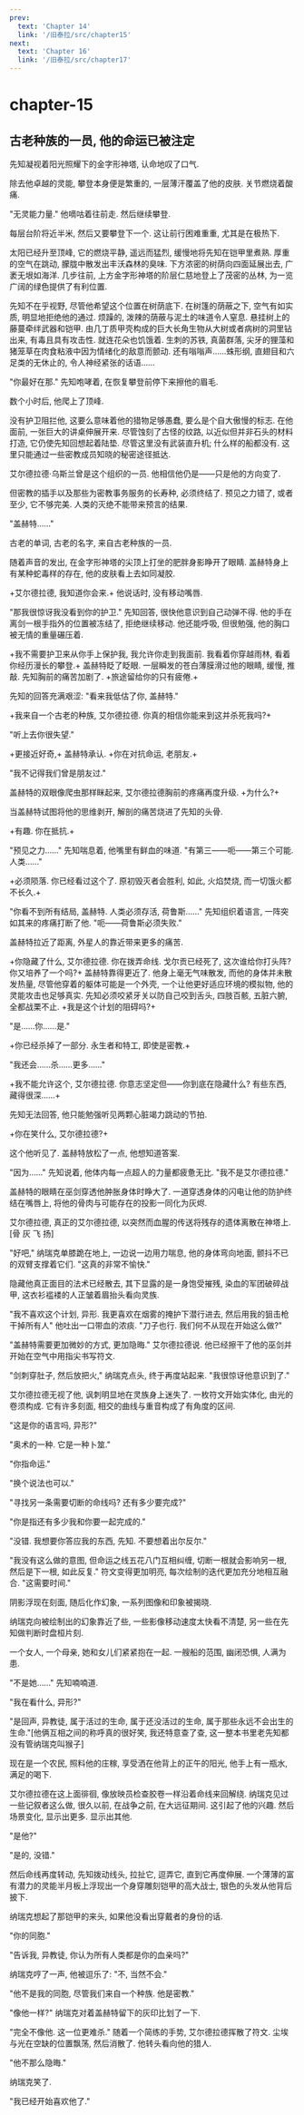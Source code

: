```yaml
---
prev:
  text: 'Chapter 14'
  link: '/旧泰拉/src/chapter15'
next:
  text: 'Chapter 16'
  link: '/旧泰拉/src/chapter17'
---
```


# chapter-15

## 古老种族的一员, 他的命运已被注定

先知凝视着阳光照耀下的金字形神塔, 认命地叹了口气.

除去他卓越的灵能, 攀登本身便是繁重的, 一层薄汗覆盖了他的皮肤. 关节燃烧着酸痛.

"无灵能力量." 他嘀咕着往前走. 然后继续攀登.

每层台阶将近半米, 然后又要攀登下一个. 这让前行困难重重, 尤其是在极热下.

太阳已经升至顶峰, 它的燃烧平静, 遥远而猛烈, 缓慢地将先知在铠甲里煮熟. 厚重的空气在跳动, 朦胧中散发出丰沃森林的臭味. 下方浓密的树荫向四面延展出去, 广袤无垠如海洋. 几步往前, 上方金字形神塔的阶层仁慈地登上了茂密的丛林, 为一览广阔的绿色提供了有利位置.

先知不在乎视野, 尽管他希望这个位置在树荫底下. 在树篷的荫蔽之下, 空气有如实质, 明显地拒绝他的通过. 烦躁的, 泼辣的荫蔽与泥土的味道令人窒息. 悬挂树上的藤蔓牵绊武器和铠甲. 由几丁质甲壳构成的巨大长角生物从大树或者病树的洞里钻出来, 有毒且具有攻击性. 就连花朵也饥饿着. 生刺的苏铁, 真菌群落, 尖牙的狸藻和猪笼草在肉食粘液中因为情绪化的敌意而颤动. 还有嗡嗡声……蛛形纲, 直翅目和六足类的无休止的, 令人神经紧张的话语……

"你最好在那." 先知咆哮着, 在恢复攀登前停下来擦他的眉毛.

数个小时后, 他爬上了顶峰.

没有护卫阻拦他, 这要么意味着他的猎物足够愚蠢, 要么是个自大傲慢的标志. 在他面前, 一张巨大的讲桌伸展开来. 尽管蚀刻了古怪的纹路, 以近似但并非石头的材料打造, 它仍使先知回想起着陆垫. 尽管这里没有武装直升机; 什么样的船都没有. 这里只能通过一些密教成员知晓的秘密途径抵达.

艾尔德拉德·乌斯兰曾是这个组织的一员. 他相信他仍是——只是他的方向变了.

但密教的插手以及那些为密教事务服务的长寿种, 必须终结了. 预见之力错了, 或者至少, 它不够完美. 人类的灭绝不能带来预言的结果.

"盖赫特……"

古老的单词, 古老的名字, 来自古老种族的一员.

随着声音的发出, 在金字形神塔的尖顶上打坐的肥胖身影睁开了眼睛. 盖赫特身上有某种蛇毒样的存在, 他的皮肤看上去如同凝胶.

+艾尔德拉德, 我知道你会来.+ 他说话时, 没有移动嘴唇.

"那我很惊讶我没看到你的护卫." 先知回答, 很快他意识到自己动弹不得. 他的手在离剑一根手指外的位置被冻结了, 拒绝继续移动. 他还能呼吸, 但很勉强, 他的胸口被无情的重量碾压着.

+我不需要护卫来从你手上保护我, 我允许你走到我面前. 我看着你穿越雨林, 看着你经历漫长的攀登.+ 盖赫特眨了眨眼. 一层瞬发的苍白薄膜滑过他的眼睛, 缓慢, 推敲. 先知胸前的痛苦加剧了. +旅途留给你的只有疲倦.+

先知的回答充满艰涩: "看来我低估了你, 盖赫特."

+我来自一个古老的种族, 艾尔德拉德. 你真的相信你能来到这并杀死我吗?+

"听上去你很失望."

+更接近好奇,+ 盖赫特承认. +你在对抗命运, 老朋友.+

"我不记得我们曾是朋友过."

盖赫特的双眼像爬虫那样眯起来, 艾尔德拉德胸前的疼痛再度升级. +为什么?+

当盖赫特试图将他的思维剥开, 解剖的痛苦烧进了先知的头骨.

+有趣. 你在抵抗.+

"预见之力……" 先知喘息着, 他嘴里有鲜血的味道. "有第三——呃——第三个可能. 人类……"

+必须陨落. 你已经看过这个了. 原初毁灭者会胜利, 如此, 火焰焚烧, 而一切饿火都不长久.+

"你看不到所有结局, 盖赫特. 人类必须存活, 荷鲁斯……" 先知组织着语言, 一阵突如其来的疼痛打断了他. "呃——荷鲁斯必须失败."

盖赫特拉近了距离, 外星人的靠近带来更多的痛苦.

+你隐藏了什么, 艾尔德拉德. 你在拨弄命线. 戈尔贡已经死了, 这次谁给你打头阵? 你又培养了一个吗?+ 盖赫特靠得更近了. 他身上毫无气味散发, 而他的身体并未散发热量, 尽管他穿着的躯体可能是一个外壳, 一个让他更好适应环境的模拟物, 他的灵能攻击也足够真实. 先知必须咬紧牙关以防自己咬到舌头, 四肢百骸, 五脏六腑, 全都战栗不止. +我是这个计划的阻碍吗?+

"是……你……是."

+你已经杀掉了一部分. 永生者和特工, 即使是密教.+

"我还会……杀……更多……"

+我不能允许这个, 艾尔德拉德. 你意志坚定但——你到底在隐藏什么? 有些东西, 藏得很深……+

先知无法回答, 他只能勉强听见两颗心脏竭力跳动的节拍.

+你在笑什么, 艾尔德拉德?+

这个他听见了. 盖赫特放松了一点, 他想知道答案.

"因为……" 先知说着, 他体内每一点超人的力量都疲惫无比. "我不是艾尔德拉德."

盖赫特的眼睛在巫剑穿透他肿胀身体时睁大了. 一道穿透身体的闪电让他的防护终结在嘴唇上, 将他的骨肉与可能存在的投影一同化为灰烬.

艾尔德拉德, 真正的艾尔德拉德, 以突然而血腥的传送将残存的遗体离散在神塔上. [骨 灰 飞 扬]

"好吧," 纳瑞克单膝跪在地上, 一边说一边用力喘息, 他的身体弯向地面, 颤抖不已的双臂支撑着它们. "这真的非常不愉快."

隐藏他真正面目的法术已经散去, 其下显露的是一身饱受摧残, 染血的军团破碎战甲, 这衣衫褴褛的人正皱着眉抬头看向灵族.

"我不喜欢这个计划, 异形. 我更喜欢在烟雾的掩护下潜行进去, 然后用我的狙击枪干掉所有人" 他吐出一口带血的浓痰. "刀子也行. 我们何不从现在开始这么做?"

"盖赫特需要更加微妙的方式, 更加隐晦." 艾尔德拉德说. 他已经擦干了他的巫剑并开始在空气中用指尖书写符文.

"剑刺穿肚子, 然后放把火," 纳瑞克点头, 终于再度站起来. "我很惊讶他意识到了."

艾尔德拉德无视了他, 讽刺明显地在灵族身上迷失了. 一枚符文开始实体化, 由光的卷须构成. 它有许多刻面, 相交的曲线与重音构成了有角度的区间.

"这是你的语言吗, 异形?"

"奥术的一种. 它是一种卜筮."

"你指命运."

"换个说法也可以."

"寻找另一条需要切断的命线吗? 还有多少要完成?"

"你是指还有多少我和你要一起完成的."

"没错. 我想要你答应我的东西, 先知. 不要想着出尔反尔."

"我没有这么做的意图, 但命运之线五花八门互相纠缠, 切断一根就会影响另一根, 然后是下一根, 如此反复." 符文变得更加明亮, 每次绘制的迭代更加充分地相互融合. "这需要时间."

阴影浮现在刻面, 随后化作幻象, 一系列图像和印象被揭晓.

纳瑞克向被绘制出的幻象靠近了些, 一些影像移动速度太快看不清楚, 另一些在先知做判断时盘桓片刻.

一个女人, 一个母亲, 她和女儿们紧紧抱在一起. 一艘船的范围, 幽闭恐惧, 人满为患.

"不是她……" 先知喃喃道.

"我在看什么, 异形?"

"是回声, 异教徒, 属于活过的生命, 属于还没活过的生命, 属于那些永远不会出生的生命."[他俩互相之间的称呼真的很好笑, 我还特意查了查, 这一整本书里老先知都没有管纳瑞克叫猴子]

现在是一个农民, 照料他的庄稼, 享受洒在他背上的正午的阳光, 他手上有一瓶水, 满足的喝下.

艾尔德拉德在这上面徘徊, 像放映员检查胶卷一样沿着命线来回解绕. 纳瑞克见过一些记叙者这么做, 很久以前, 在战争之前, 在大远征期间. 这引起了他的兴趣. 然后场景变化, 显示出更多. 显示出其他.

"是他?"

"是的, 没错."

然后命线再度转动, 先知拨动线头, 拉扯它, 逗弄它, 直到它再度伸展. 一个薄薄的富有潜力的灵能半月板上浮现出一个身穿雕刻铠甲的高大战士, 银色的头发从他背后披下.

纳瑞克想起了那铠甲的来头, 如果他没看出穿戴者的身份的话.

"你的同胞."

"告诉我, 异教徒, 你认为所有人类都是你的血亲吗?"

纳瑞克哼了一声, 他被逗乐了: "不, 当然不会."

"他不是我的同胞, 尽管我们来自一个种族. 他是密教."

"像他一样?" 纳瑞克对着盖赫特留下的灰印比划了一下.

"完全不像他. 这一位更难杀." 随着一个简练的手势, 艾尔德拉德挥散了符文. 尘埃与光在空缺的位置飘荡, 然后消散了. 他转头看向他的猎人.

"他不那么隐晦."

纳瑞克笑了.

"我已经开始喜欢他了."
